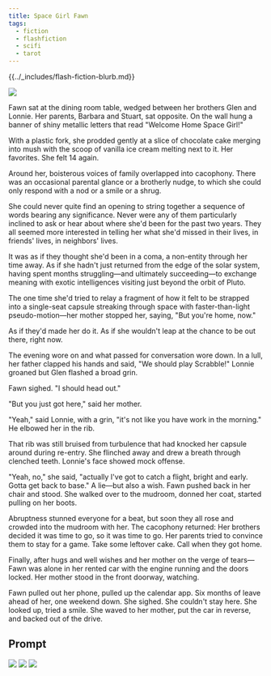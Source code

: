 ```yaml
---
title: Space Girl Fawn
tags:
  - fiction
  - flashfiction
  - scifi
  - tarot
---
```


{{../_includes/flash-fiction-blurb.md}}

<!--more-->

![](./cover.png)

Fawn sat at the dining room table, wedged between her brothers Glen and Lonnie. Her parents, Barbara and Stuart, sat opposite. On the wall hung a banner of shiny metallic letters that read "Welcome Home Space Girl!"

With a plastic fork, she prodded gently at a slice of chocolate cake merging into mush with the scoop of vanilla ice cream melting next to it. Her favorites. She felt 14 again.

Around her, boisterous voices of family overlapped into cacophony. There was an occasional parental glance or a brotherly nudge, to which she could only respond with a nod or a smile or a shrug. 

She could never quite find an opening to string together a sequence of words bearing any significance. Never were any of them particularly inclined to ask or hear about where she'd been for the past two years. They all seemed more interested in telling her what she'd missed in their lives, in friends' lives, in neighbors' lives.

It was as if they thought she'd been in a coma, a non-entity through her time away. As if she hadn't just returned from the edge of the solar system, having spent months struggling—and ultimately succeeding—to exchange meaning with exotic intelligences visiting just beyond the orbit of Pluto.

The one time she'd tried to relay a fragment of how it felt to be strapped into a single-seat capsule streaking through space with faster-than-light pseudo-motion—her mother stopped her, saying, "But you're home, now."

As if they'd made her do it. As if she wouldn't leap at the chance to be out there, right now.

The evening wore on and what passed for conversation wore down. In a lull, her father clapped his hands and said, "We should play Scrabble!" Lonnie groaned but Glen flashed a broad grin.

Fawn sighed. "I should head out."

"But you just got here," said her mother.

"Yeah," said Lonnie, with a grin, "it's not like you have work in the morning." He elbowed her in the rib.

That rib was still bruised from turbulence that had knocked her capsule around during re-entry. She flinched away and drew a breath through clenched teeth. Lonnie's face showed mock offense.

"Yeah, no," she said, "actually I've got to catch a flight, bright and early. Gotta get back to base." A lie—but also a wish. Fawn pushed back in her chair and stood. She walked over to the mudroom, donned her coat, started pulling on her boots.

Abruptness stunned everyone for a beat, but soon they all rose and crowded into the mudroom with her. The cacophony returned: Her brothers decided it was time to go, so it was time to go. Her parents tried to convince them to stay for a game. Take some leftover cake. Call when they got home.

Finally, after hugs and well wishes and her mother on the verge of tears—Fawn was alone in her rented car with the engine running and the doors locked. Her mother stood in the front doorway, watching.

Fawn pulled out her phone, pulled up the calendar app. Six months of leave ahead of her, one weekend down. She sighed. She couldn't stay here. She looked up, tried a smile. She waved to her mother, put the car in reverse, and backed out of the drive.

## Prompt

![](52672739-329D-49B1-990B-188C415317E8.png)
![](6123ADF6-A51B-4050-80A1-15CE90F89151.png)
![](408098F8-5657-4328-B1F0-6008C4E8028A.png)

